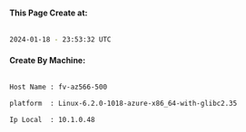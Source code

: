 
   
#### This Page Create at:

```bash

2024-01-18 - 23:53:32 UTC

```

#### Create By Machine:

```bash

Host Name : fv-az566-500

platform  : Linux-6.2.0-1018-azure-x86_64-with-glibc2.35

Ip Local  : 10.1.0.48

```


